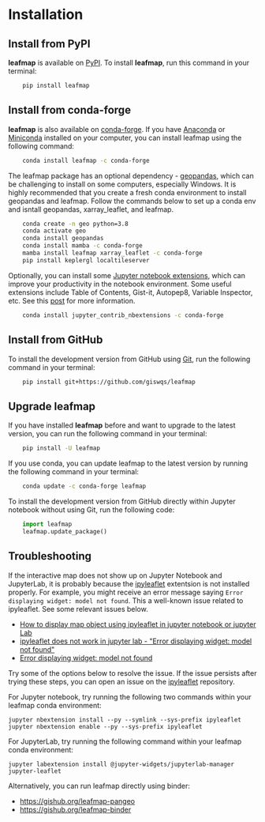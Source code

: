 # Installation

## Install from PyPI

**leafmap** is available on [PyPI](https://pypi.org/project/leafmap/). To install **leafmap**, run this command in your terminal:

```bash
    pip install leafmap
```

## Install from conda-forge

**leafmap** is also available on [conda-forge](https://anaconda.org/conda-forge/leafmap). If you have
[Anaconda](https://www.anaconda.com/distribution/#download-section) or [Miniconda](https://docs.conda.io/en/latest/miniconda.html) installed on your computer, you can install leafmap using the following command:

```bash
    conda install leafmap -c conda-forge
```

The leafmap package has an optional dependency - [geopandas](https://geopandas.org/), which can be challenging to install on some computers, especially Windows. It is highly recommended that you create a fresh conda environment to install geopandas and leafmap. Follow the commands below to set up a conda env and isntall geopandas, xarray_leaflet, and leafmap.

```bash
    conda create -n geo python=3.8
    conda activate geo
    conda install geopandas
    conda install mamba -c conda-forge
    mamba install leafmap xarray_leaflet -c conda-forge
    pip install keplergl localtileserver
```

Optionally, you can install some [Jupyter notebook extensions](https://github.com/ipython-contrib/jupyter_contrib_nbextensions), which can improve your productivity in the notebook environment. Some useful extensions include Table of Contents, Gist-it, Autopep8, Variable Inspector, etc. See this [post](https://towardsdatascience.com/jupyter-notebook-extensions-517fa69d2231) for more information.

```bash
    conda install jupyter_contrib_nbextensions -c conda-forge
```

## Install from GitHub

To install the development version from GitHub using [Git](https://git-scm.com/), run the following command in your terminal:

```bash
    pip install git+https://github.com/giswqs/leafmap
```

## Upgrade leafmap

If you have installed **leafmap** before and want to upgrade to the latest version, you can run the following command in your terminal:

```bash
    pip install -U leafmap
```

If you use conda, you can update leafmap to the latest version by running the following command in your terminal:

```bash
    conda update -c conda-forge leafmap
```

To install the development version from GitHub directly within Jupyter notebook without using Git, run the following code:

```python
    import leafmap
    leafmap.update_package()
```

## Troubleshooting

If the interactive map does not show up on Jupyter Notebook and JupyterLab, it is probably because the [ipyleaflet](https://github.com/jupyter-widgets/ipyleaflet) extentsion is not installed properly.
For example, you might receive an error message saying `Error displaying widget: model not found`. This a well-known issue related to ipyleaflet. See some relevant issues below.

-   [How to display map object using ipyleaflet in jupyter notebook or jupyter Lab](https://github.com/jupyter-widgets/ipyleaflet/issues/739)
-   [ipyleaflet does not work in jupyter lab - "Error displaying widget: model not found"](https://github.com/jupyter-widgets/ipyleaflet/issues/418)
-   [Error displaying widget: model not found](https://github.com/jupyter-widgets/ipyleaflet/issues/504)

Try some of the options below to resolve the issue. If the issue persists after trying these steps, you can open an issue on the [ipyleaflet](https://github.com/jupyter-widgets/ipyleaflet/issues) repository.

For Jupyter notebook, try running the following two commands within your leafmap conda environment:

```
jupyter nbextension install --py --symlink --sys-prefix ipyleaflet
jupyter nbextension enable --py --sys-prefix ipyleaflet
```

For JupyterLab, try running the following command within your leafmap conda environment:

```
jupyter labextension install @jupyter-widgets/jupyterlab-manager jupyter-leaflet

```

Alternatively, you can run leafmap directly using binder:

-   <https://gishub.org/leafmap-pangeo>
-   <https://gishub.org/leafmap-binder>
